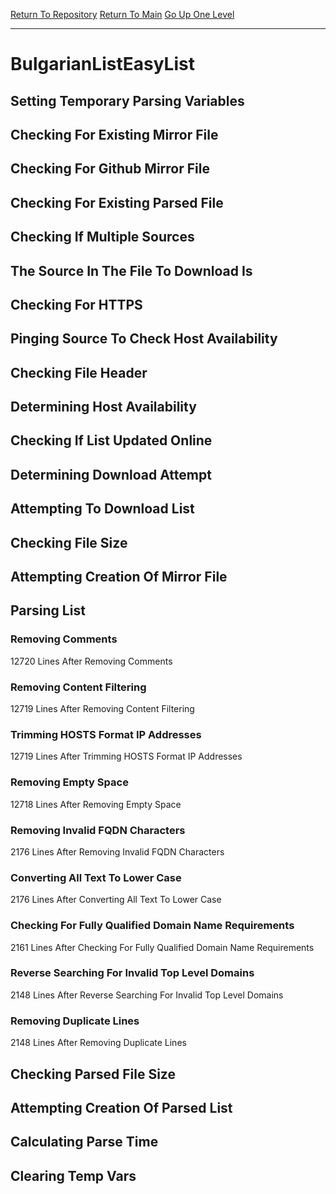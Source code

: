 [Return To Repository](https://github.com/deathbybandaid/piholeparser/)
[Return To Main](https://github.com/deathbybandaid/piholeparser/blob/master/RecentRunLogs/Mainlog.md)
[Go Up One Level](https://github.com/deathbybandaid/piholeparser/blob/master/RecentRunLogs/TopLevelScripts/30-Processing-Blacklists.md)
____________________________________
# BulgarianListEasyList
## Setting Temporary Parsing Variables
## Checking For Existing Mirror File
## Checking For Github Mirror File
## Checking For Existing Parsed File
## Checking If Multiple Sources
## The Source In The File To Download Is
## Checking For HTTPS
## Pinging Source To Check Host Availability
## Checking File Header
## Determining Host Availability
## Checking If List Updated Online
## Determining Download Attempt
## Attempting To Download List
## Checking File Size
## Attempting Creation Of Mirror File
## Parsing List
### Removing Comments
12720 Lines After Removing Comments
### Removing Content Filtering
12719 Lines After Removing Content Filtering
### Trimming HOSTS Format IP Addresses
12719 Lines After Trimming HOSTS Format IP Addresses
### Removing Empty Space
12718 Lines After Removing Empty Space
### Removing Invalid FQDN Characters
2176 Lines After Removing Invalid FQDN Characters
### Converting All Text To Lower Case
2176 Lines After Converting All Text To Lower Case
### Checking For Fully Qualified Domain Name Requirements
2161 Lines After Checking For Fully Qualified Domain Name Requirements
### Reverse Searching For Invalid Top Level Domains
2148 Lines After Reverse Searching For Invalid Top Level Domains
### Removing Duplicate Lines
2148 Lines After Removing Duplicate Lines
## Checking Parsed File Size
## Attempting Creation Of Parsed List
## Calculating Parse Time
## Clearing Temp Vars
